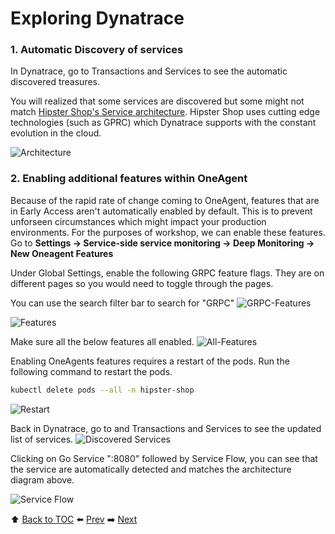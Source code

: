 # Exploring Dynatrace

### 1. Automatic Discovery of services

In Dynatrace, go to Transactions and Services to see the automatic discovered treasures.

You will realized that some services are discovered but some might not match <a href="https://github.com/GoogleCloudPlatform/microservices-demo#service-architecture">Hipster Shop's Service architecture</a>.
Hipster Shop uses cutting edge technologies (such as GPRC) which Dynatrace supports with the constant evolution in the cloud.

![Architecture](https://github.com/Dynatrace-APAC/Workshop-Kubernetes/blob/master/assets/architecture-diagram.png)

### 2. Enabling additional features within OneAgent

Because of the rapid rate of change coming to OneAgent, features that are in Early Access aren't automatically enabled by default. 
This is to prevent unforseen circumstances which might impact your production environments. For the purposes of workshop, we can enable these features. Go to <b>Settings -> Service-side service monitoring -> Deep Monitoring -> New Oneagent Features</b>

Under Global Settings, enable the following GRPC feature flags. They are on different pages so you would need to toggle through the pages.

You can use the search filter bar to search for "GRPC"
![GRPC-Features](https://github.com/Dynatrace-APAC/Workshop-Kubernetes/blob/master/assets/lab5-b4EnableGRPC-settings.png )

![Features](https://github.com/Dynatrace-APAC/Workshop-Kubernetes/blob/master/assets/features.png)

Make sure all the below features all enabled.
![All-Features](https://github.com/Dynatrace-APAC/Workshop-Kubernetes/blob/master/assets/all-features.png)

Enabling OneAgents features requires a restart of the pods. Run the following command to restart the pods.

```bash
kubectl delete pods --all -n hipster-shop
```
![Restart](https://github.com/Dynatrace-APAC/Workshop-Kubernetes/blob/master/assets/restart.png)

Back in Dynatrace, go to and Transactions and Services to see the updated list of services.
![Discovered Services](https://github.com/Dynatrace-APAC/Workshop-Kubernetes/blob/master/assets/lab5-autodiscoveredservices.png)

Clicking on Go Service ":8080" followed by Service Flow, you can see that the service are automatically detected and matches the architecture diagram above.

![Service Flow](https://github.com/Dynatrace-APAC/Workshop-Kubernetes/blob/master/assets/serviceflow.png)

:arrow_up: [Back to TOC](/README.md) :arrow_left: [Prev](../lab4/README.md)   :arrow_right: [Next](../lab6/README.md)  

